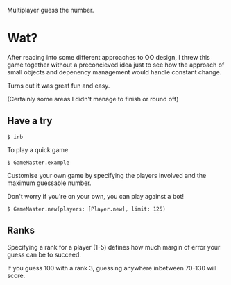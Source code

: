 Multiplayer guess the number.

# Wat?

After reading into some different approaches to OO design, I threw this game together without a preconcieved idea just to see how the approach of small objects and depenency management would handle constant change.

Turns out it was great fun and easy.

(Certainly some areas I didn't manage to finish or round off)

## Have a try

```
$ irb
```

To play a quick game
```
$ GameMaster.example
```

Customise your own game by specifying the players involved and the maximum guessable number.

Don't worry if you're on your own, you can play against a bot!

```
$ GameMaster.new(players: [Player.new], limit: 125)
```

## Ranks

Specifying a rank for a player (1-5) defines how much margin of error your guess can be to succeed.

If you guess 100 with a rank 3, guessing anywhere inbetween 70-130 will score.
